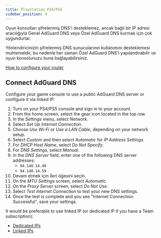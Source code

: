 ```yaml
---
title: PlayStation PS4/PS5
sidebar_position: 4
---
```


Oyun konsolları şifrelenmiş DNS'i desteklemez, ancak bağlı bir IP adresi aracılığıyla Genel AdGuard DNS veya Özel AdGuard DNS kurmak için çok uygundurlar.

Yönlendiricinizin şifrelenmiş DNS sunucularının kullanımını desteklemesi muhtemeldir, bu nedenle her zaman Özel AdGuard DNS'i yapılandırabilir ve oyun konsolunuzu buna bağlayabilirsiniz.

[How to configure your router](/private-dns/connect-devices/routers/routers.md)

## Connect AdGuard DNS

Configure your game console to use a public AdGuard DNS server or configure it via linked IP:

1. Turn on your PS4/PS5 console and sign in to your account.
2. From the home screen, select the gear icon located in the top row.
3. In the _Settings_ menu, select _Network_.
4. Select _Set Up Internet Connection_.
5. Choose _Use Wi-Fi_ or _Use a LAN Cable_, depending on your network setup.
6. Select _Custom_ and then select _Automatic_ for _IP Address Settings_.
7. For _DHCP Host Name_, select _Do Not Specify_.
8. For _DNS Settings_, select _Manual_.
9. In the _DNS Server_ field, enter one of the following DNS server addresses:
   - `94.140.14.49`
   - `94.140.14.59`
10. Devam etmek için _İleri_ öğesini seçin.
11. On the _MTU Settings_ screen, select _Automatic_.
12. On the _Proxy Server_ screen, select _Do Not Use_.
13. Select _Test Internet Connection_ to test your new DNS settings.
14. Once the test is complete and you see "Internet Connection: Successful", save your settings.

It would be preferable to use linked IP (or dedicated IP if you have a Team subscription):

- [Dedicated IPs](/private-dns/connect-devices/other-options/dedicated-ip.md)
- [Linked IPs](/private-dns/connect-devices/other-options/linked-ip.md)
